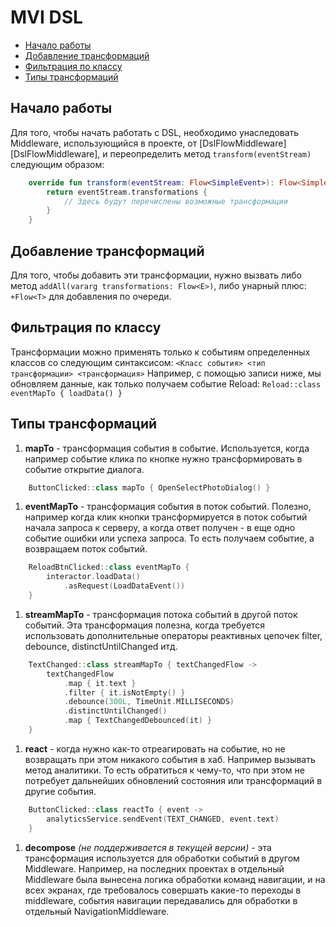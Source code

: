 # MVI DSL
- [Начало работы](#начало-работы)
- [Добавление трансформаций](#добавление-трансформаций)
- [Фильтрация по классу](#фильтрация-по-классу)
- [Типы трансформаций](#типы-трансформаций)

## Начало работы
Для того, чтобы начать работать с DSL, необходимо унаследовать Middleware, использующийся в проекте, от [DslFlowMiddleware][DslFlowMiddleware], и переопределить метод `transform(eventStream)` следующим образом:
```kotlin
    override fun transform(eventStream: Flow<SimpleEvent>): Flow<SimpleEvent> {
        return eventStream.transformations {
            // Здесь будут перечислены возможные трансформации
        }
    }
```

## Добавление трансформаций
Для того, чтобы добавить эти трансформации, нужно вызвать либо метод `addAll(vararg transformations: Flow<E>)`, либо унарный плюс: `+Flow<T>` для добавления по очереди.

## Фильтрация по классу
Трансформации можно применять только к событиям определенных классов со следующим синтаксисом:
`<Класс события> <тип трансформации> <трансформация>`
Например, с помощью записи ниже, мы обновляем данные, как только получаем событие Reload:
`Reload::class eventMapTo { loadData() }`

## Типы трансформаций
1. **mapTo** - трансформация события в событие. Используется, когда например событие клика по кнопке нужно трансформировать в событие открытие диалога.
```kotlin
    ButtonClicked::class mapTo { OpenSelectPhotoDialog() } 
```
1. **eventMapTo** - трансформация события в поток событий. Полезно, например когда клик кнопки трансформируется в поток событий начала запроса к серверу, а когда ответ получен - в еще одно событие ошибки или успеха запроса. То есть получаем событие, а возвращаем поток событий.
```kotlin
    ReloadBtnClicked::class eventMapTo { 
        interactor.loadData()
            .asRequest(LoadDataEvent())
    }
```
1. **streamMapTo** - трансформация потока событий в другой поток событий. Эта трансформация полезна, когда требуется использовать дополнительные операторы реактивных цепочек filter, debounce, distinctUntilChanged итд.
```kotlin
    TextChanged::class streamMapTo { textChangedFlow -> 
        textChangedFlow
            .map { it.text } 
            .filter { it.isNotEmpty() }
            .debounce(300L, TimeUnit.MILLISECONDS)
            .distinctUntilChanged()
            .map { TextChangedDebounced(it) } 
    }
```
1. **react** - когда нужно как-то отреагировать на событие, но не возвращать при этом никакого события в хаб. Например вызывать метод аналитики. То есть обратиться к чему-то, что при этом не потребует дальнейших обновлений состояния или трансформаций в другие события.
```kotlin
    ButtonClicked::class reactTo { event -> 
        analyticsService.sendEvent(TEXT_CHANGED, event.text) 
    } 
```
1. **decompose** *(не поддерживается в текущей версии)* - эта трансформация используется для обработки событий в другом Middleware. Например, на последних проектах в отдельный Middleware была вынесена логика обработки команд навигации, и на всех экранах, где требовалось совершать какие-то переходы в middleware, события навигации передавались для обработки в отдельный NavigationMiddleware.  